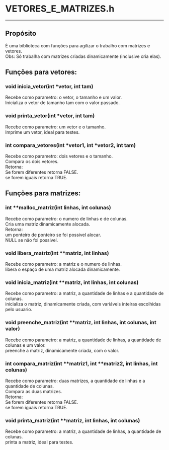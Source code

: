 # VETORES_E_MATRIZES.h

---

## Propósito

É uma biblioteca com funções para agilizar o trabalho com matrizes e vetores. <br>
Obs: Só trabalha com matrizes criadas dinamicamente (inclusive cria elas). <br>

## Funções para vetores:

### void inicia_vetor(int *vetor, int tam)
Recebe como parametro: o vetor, o tamanho e um valor.<br>
Inicializa o vetor de tamanho tam com o valor passado.<br>

### void printa_vetor(int *vetor, int tam)
Recebe como parametro: um vetor e o tamanho.<br>
Imprime um vetor, ideal para testes.<br>

### int compara_vetores(int *vetor1, int *vetor2, int tam)
Recebe como parametro: dois vetores e o tamanho.<br>
Compara os dois vetores.<br>
Retorna:<br>
Se forem diferentes retorna FALSE.<br>
se forem iguais retorna TRUE.<br>

## Funções para matrizes:

### int **malloc_matriz(int linhas, int colunas)
Recebe como parametro: o numero de linhas e de colunas.<br>
Cria uma matriz dinamicamente alocada.<br>
Retorna:<br>
um ponteiro de ponteiro se foi possivel alocar.<br>
NULL se não foi possivel.<br>

### void libera_matriz(int **matriz, int linhas)
Recebe como parametro: a matriz e o numero de linhas.<br>
libera o espaço de uma matriz alocada dinamicamente.<br>

### void inicia_matriz(int **matriz, int linhas, int colunas)
Recebe como parametro: a matriz, a quantidade de linhas e a quantidade de colunas.<br>
inicializa o matriz, dinamicamente criada, com variáveis inteiras escolhidas pelo usuario.<br>

### void preenche_matriz(int **matriz, int linhas, int colunas, int valor)
Recebe como parametro: a matriz, a quantidade de linhas, a quantidade de colunas e um valor.<br>
preenche a matriz, dinamicamente criada, com o valor.<br>

### int compara_matriz(int **matriz1, int **matriz2, int linhas, int colunas)
Recebe como parametro: duas matrizes, a quantidade de linhas e a quantidade de colunas.<br>
Compara as duas matrizes.<br>
Retorna:<br>
Se forem diferentes retorna FALSE.<br>
se forem iguais retorna TRUE.<br>

### void printa_matriz(int **matriz, int linhas, int colunas)
Recebe como parametro: a matriz, a quantidade de linhas, a quantidade de colunas.<br>
printa a matriz, ideal para testes.<br>